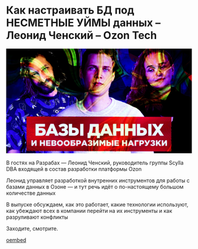 # Как настраивать БД под НЕСМЕТНЫЕ УЙМЫ данных – Леонид Ченский – Ozon Tech

![preview](./preview.jpg)

В гостях на Разрабах — Леонид Ченский, руководитель группы Scylla DBA входящей в состав разработки платформы Ozon

Леонид управляет разработкой внутренних инструментов для работы с базами данных в Озоне — и тут речь идёт о по-настоящему большом количестве данных

В выпуске обсуждаем, как это работает, какие технологии используют, как убеждают всех в компании перейти на их инструменты и как разруливают конфликты

Заходите, смотрите.

[oembed](https://youtu.be/PYqGPL47Mds)